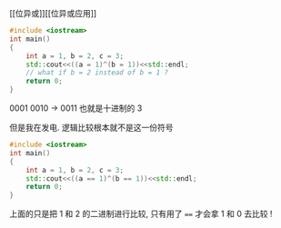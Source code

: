 [[位异或]][[位异或应用]]
```cpp
#include <iostream>
int main()
{
    int a = 1, b = 2, c = 3;
    std::cout<<((a = 1)^(b = 1))<<std::endl;
	// what if b = 2 instead of b = 1 ?
    return 0;
}
```

0001 0010 -> 0011 也就是十进制的 3

但是我在发电. 逻辑比较根本就不是这一份符号
```cpp
#include <iostream>
int main()
{
    int a = 1, b = 2, c = 3;
    std::cout<<((a == 1)^(b == 1))<<std::endl;
    return 0;
}
```
上面的只是把 1 和 2 的二进制进行比较, 只有用了 `==` 才会拿 1 和 0 去比较 !